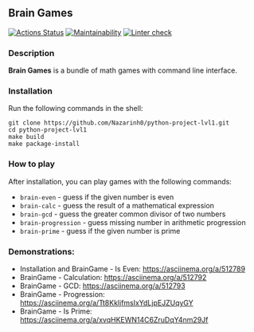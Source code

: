 ## Brain Games
[![Actions Status](https://github.com/Nazarinh0/python-project-lvl1/workflows/hexlet-check/badge.svg)](https://github.com/Nazarinh0/python-project-lvl1/actions)
[![Maintainability](https://api.codeclimate.com/v1/badges/494dea246e3bb44df98e/maintainability)](https://codeclimate.com/github/Nazarinh0/python-project-lvl1/maintainability)
[![Linter check](https://github.com/Nazarinh0/python-project-lvl1/workflows/linter-check/badge.svg)](https://github.com/Nazarinh0/python-project-lvl1/actions/workflows/linter-check.yml)

### Description

**Brain Games** is a bundle of math games with command line interface. 

### Installation

Run the following commands in the shell:
```commandline
git clone https://github.com/Nazarinh0/python-project-lvl1.git
cd python-project-lvl1
make build
make package-install
```
### How to play

After installation, you can play games with the following commands:
- `brain-even` - guess if the given number is even
- `brain-calc` - guess the result of a mathematical expression
- `brain-gcd` - guess the greater common divisor of two numbers
- `brain-progression` - guess missing number in arithmetic progression
- `brain-prime` - guess if the given number is prime

### Demonstrations:
- Installation and BrainGame - Is Even: https://asciinema.org/a/512789
- BrainGame - Calculation:  https://asciinema.org/a/512792
- BrainGame - GCD: https://asciinema.org/a/512793
- BrainGame - Progression: https://asciinema.org/a/Tt8KkljfmsIxYdLjpEJZUqyGY
- BrainGame - Is Prime: https://asciinema.org/a/xvqHKEWN14C6ZruDqY4nm29Jf
